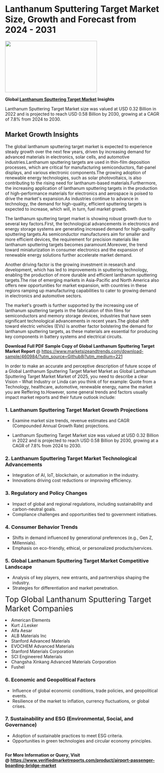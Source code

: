 <H1>Lanthanum Sputtering Target Market Size, Growth and Forecast from 2024 - 2031</H1><img class="aligncenter size-medium wp-image-584254" src="https://thirdeyenews.in/wp-content/uploads/2024/09/Global-Market-Research-300x168.jpeg" alt="" width="300" height="168" /><p><strong>Global&nbsp;<a href="https://www.marketsizeandtrends.com/download-sample/460984/?utm_source=Github8j?utm_medium=221">Lanthanum Sputtering Target Market</a> Insights</strong></p><p>Lanthanum Sputtering Target Market size was valued at USD 0.32 Billion in 2022 and is projected to reach USD 0.58 Billion by 2030, growing at a CAGR of 7.8% from 2024 to 2030.</p><p><h2>Market Growth Insights</h2> <p>The global lanthanum sputtering target market is expected to experience steady growth over the next few years, driven by increasing demand for advanced materials in electronics, solar cells, and automotive industries.Lanthanum sputtering targets are used in thin-film deposition processes, which are critical for manufacturing semiconductors, flat-panel displays, and various electronic components.The growing adoption of renewable energy technologies, such as solar photovoltaics, is also contributing to the rising need for lanthanum-based materials.Furthermore, the increasing application of lanthanum sputtering targets in the production of high-performance materials for electronics and aerospace is poised to drive the market's expansion.As industries continue to advance in technology, the demand for high-quality, efficient sputtering targets is expected to increase, which will, in turn, fuel market growth.</p> <p>The lanthanum sputtering target market is showing robust growth due to several key factors.First, the technological advancements in electronics and energy storage systems are generating increased demand for high-quality sputtering targets.As semiconductor manufacturers aim for smaller and more efficient devices, the requirement for precision materials like lanthanum sputtering targets becomes paramount.Moreover, the trend toward miniaturization in consumer electronics and the expansion of renewable energy solutions further accelerate market demand.</p> <p>Another driving factor is the growing investment in research and development, which has led to improvements in sputtering technology, enabling the production of more durable and efficient lanthanum sputtering targets.The rise of emerging markets in Asia-Pacific and North America also offers new opportunities for market expansion, with countries in these regions ramping up manufacturing capabilities to cater to growing demand in electronics and automotive sectors.</p> <p>The market's growth is further supported by the increasing use of lanthanum sputtering targets in the fabrication of thin films for semiconductors and memory storage devices, industries that have seen significant technological advancements in recent years.The global shift toward electric vehicles (EVs) is another factor bolstering the demand for lanthanum sputtering targets, as these materials are essential for producing key components in battery systems and electrical circuits.</p> <p><span class=""><strong>Download Full PDF Sample Copy of Global Lanthanum Sputtering Target Market Report</strong> @ <a href="https://www.marketsizeandtrends.com/download-sample/460984/?utm_source=Github8j?utm_medium=221" target="_blank">https://www.marketsizeandtrends.com/download-sample/460984/?utm_source=Github8j?utm_medium=221</a></span></p><p>In order to make an accurate and perceptive description of future scope of a Global&nbsp;Lanthanum Sputtering Target Market Market as Global&nbsp;Lanthanum Sputtering Target Market Market of 2025, you need to describe a clear Vision &ndash; What Industry or Linda can you think of for example: Quote from a Technology, healthcare, automotive, renewable energy, name the market you are Reffering to.However, some general trends and factors usually impact market reports and their future outlook include:</p><h3>1.&nbsp;<strong>Lanthanum Sputtering Target Market Growth Projections</strong></h3><ul><li>Examine market size trends, revenue estimates and CAGR (Compounded Annual Growth Rate) projections.</li><li><p>Lanthanum Sputtering Target Market size was valued at USD 0.32 Billion in 2022 and is projected to reach USD 0.58 Billion by 2030, growing at a CAGR of 7.8% from 2024 to 2030.</p></li></ul><h3>2.&nbsp;<strong>Lanthanum Sputtering Target Market Technological Advancements</strong></h3><ul><li>Integration of AI, IoT, blockchain, or automation in the industry.</li><li>Innovations driving cost reductions or improving efficiency.</li></ul><h3>3.&nbsp;<strong>Regulatory and Policy Changes</strong></h3><ul><li>Impact of global and regional regulations, including sustainability and carbon-neutral goals.</li><li>Compliance challenges and opportunities tied to government initiatives.</li></ul><h3>4.&nbsp;<strong>Consumer Behavior Trends</strong></h3><ul><li>Shifts in demand influenced by generational preferences (e.g., Gen Z, Millennials).</li><li>Emphasis on eco-friendly, ethical, or personalized products/services.</li></ul><h3>5.&nbsp;<strong>Global Lanthanum Sputtering Target Market Competitive Landscape</strong></h3><ul><li>Analysis of key players, new entrants, and partnerships shaping the industry.</li><li>Strategies for differentiation and market penetration.</li></ul><p data-pm-slice="1 1 []"><span style="color: inherit; font-family: inherit; font-size: 25px;">Top Global Lanthanum Sputtering Target Market Companies</span></p><div class="" data-test-id=""><p><li>American Elements</li><li> Kurt J.Lesker</li><li> Alfa Aesar</li><li> ALB Materials Inc</li><li> Stanford Advanced Materials</li><li> EVOCHEM Advanced Materials</li><li> Stanford Materials Corporation</li><li> SCI Engineered Materials</li><li> Changsha Xinkang Advanced Materials Corporation</li><li> Fushel</li></p></div><h3>6.&nbsp;<strong>Economic and Geopolitical Factors</strong></h3><ul><li>Influence of global economic conditions, trade policies, and geopolitical events.</li><li>Resilience of the market to inflation, currency fluctuations, or global crises.</li></ul><h3>7.&nbsp;<strong>Sustainability and ESG (Environmental, Social, and Governance)</strong></h3><ul><li>Adoption of sustainable practices to meet ESG criteria.</li><li>Opportunities in green technologies and circular economy principles.</li></ul><h2><strong style="font-size: 14px;">For More Information or Query, Visit @&nbsp;</strong><a style="background-color: #ffffff; font-size: 14px;" href="https://www.marketsizeandtrends.com/report/lanthanum-sputtering-target-market/" target="_blank">https://www.verifiedmarketreports.com/product/airport-passenger-boarding-bridge-market</a></h2>